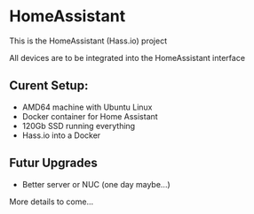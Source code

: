 # HomeAssistant #

This is the HomeAssistant (Hass.io) project

All devices are to be integrated into the HomeAssistant interface

## Curent Setup: ##
- AMD64 machine with Ubuntu Linux
- Docker container for Home Assistant
- 120Gb SSD running everything
- Hass.io into a Docker

## Futur Upgrades ##
- Better server or NUC (one day maybe...)

More details to come...
